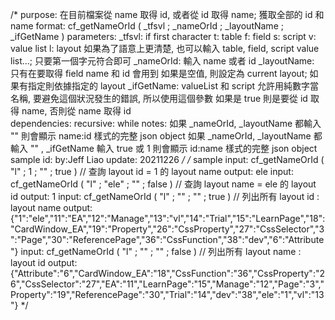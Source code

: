 /*
	purpose: 
		在目前檔案從 name 取得 id, 或者從 id 取得 name; 獲取全部的 id 和 name
	format:
		cf_getNameOrId ( _tfsvl ; _nameOrId ; _layoutName ; _ifGetName )
	parameters:
		_tfsvl: if first character
			t: table
			f: field
			s: script
			v: value list
			l: layout
			如果為了語意上更清楚, 也可以輸入 table, field, script value list...; 只要第一個字元符合即可
		_nameOrId: 輸入 name 或者 id
		_layoutName:
			只有在要取得 field name 和 id 會用到
			如果是空值, 則設定為 current layout; 如果有指定則依據指定的 layout
		_ifGetName:
			valueList 和 script 允許用純數字當名稱, 要避免這個狀況發生的錯誤, 所以使用這個參數
			如果是 true 則是要從 id 取得 name, 否則從 name 取得 id	
	dependencies:
	recursive: while
	notes:
		如果 _nameOrId, _layoutName 都輸入 "" 則會顯示 name:id 樣式的完整 json object
		如果 _nameOrId, _layoutName 都輸入 "" , _ifGetName 輸入 true 或 1 則會顯示 id:name 樣式的完整 json object
	sample id: 
	by:Jeff Liao
	update: 20211226
*/
/* sample
input: 
  cf_getNameOrId ( "l" ; 1 ; "" ; true ) // 查詢 layout id = 1 的 layout name
output: 
  ele
input: 
  cf_getNameOrId ( "l" ; "ele" ; "" ; false ) // 查詢 layout name = ele 的 layout id
output: 
  1
input: 
  cf_getNameOrId ( "l" ; "" ; "" ; true ) // 列出所有 layout id : layout name
output: 
  {"1":"ele","11":"EA","12":"Manage","13":"vl","14":"Trial","15":"LearnPage","18":"CardWindow_EA","19":"Property","26":"CssProperty","27":"CssSelector","3":"Page","30":"ReferencePage","36":"CssFunction","38":"dev","6":"Attribute"}
input: 
  cf_getNameOrId ( "l" ; "" ; "" ; false ) // 列出所有 layout name : layout id
output:
  {"Attribute":"6","CardWindow_EA":"18","CssFunction":"36","CssProperty":"26","CssSelector":"27","EA":"11","LearnPage":"15","Manage":"12","Page":"3","Property":"19","ReferencePage":"30","Trial":"14","dev":"38","ele":"1","vl":"13"}
*/